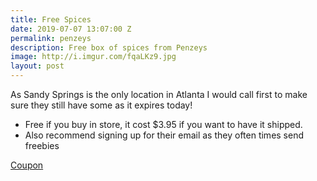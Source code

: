 ```yaml
---
title: Free Spices
date: 2019-07-07 13:07:00 Z
permalink: penzeys
description: Free box of spices from Penzeys
image: http://i.imgur.com/fqaLKz9.jpg
layout: post
---
```


As Sandy Springs is the only location in Atlanta I would call first to make sure they still have some as it expires today!

* Free if you buy in store, it cost $3.95 if you want to have it shipped.
* Also recommend signing up for their email as they often times send freebies

[Coupon](http://spices.penzeys.com/07_07_19_new_hope_box.html)